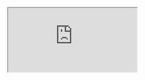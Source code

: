 <iframe src="https://docs.google.com/spreadsheets/d/e/2PACX-1vTdiWh718kfaVKlM_aX17Rj2kShOAq_lOPnTZdZAv1AseZyD5Kvh_7UznBLrwmD7gSDTkbA0Q4Z0KJB/pubhtml?gid=66106856&amp;single=true&amp;widget=true&amp;headers=false"></iframe>